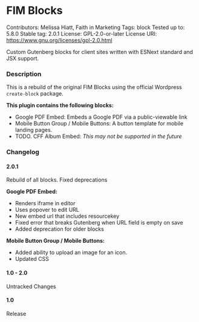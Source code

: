 # FIM Blocks
Contributors:      Melissa Hiatt, Faith in Marketing
Tags:              block
Tested up to:      5.8.0
Stable tag:        2.0.1
License:           GPL-2.0-or-later
License URI:       https://www.gnu.org/licenses/gpl-2.0.html

Custom Gutenberg blocks for client sites written with ESNext standard and JSX support.

### Description
This is a rebuild of the original FIM Blocks using the official Wordpress `create-block` package.

**This plugin contains the following blocks:**
- Google PDF Embed: Embeds a Google PDF via a public-viewable link
- Mobile Button Group / Mobile Buttons: A button template for mobile landing pages.
- TODO. CFF Album Embed: *This may not be supported in the future*

### Changelog
#### 2.0.1
Rebuild of all blocks. Fixed deprecations

**Google PDF Embed:**
- Renders iframe in editor
- Uses popover to edit URL
- New embed url that includes resourcekey
- Fixed error that breaks Gutenberg when URL field is empty on save
- Added deprecation for older blocks

**Mobile Button Group / Mobile Buttons:**
- Added ability to upload an image for an icon.
- Updated CSS

#### 1.0 - 2.0
Untracked Changes

#### 1.0
Release

